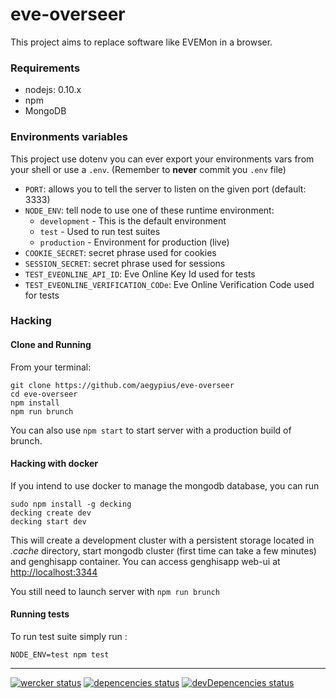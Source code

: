 eve-overseer
============
This project aims to replace software like EVEMon in a browser.

### Requirements

  - nodejs: 0.10.x
  - npm
  - MongoDB

### Environments variables

This project use dotenv you can ever export your environments vars from your shell
or use a ```.env```. (Remember to **never** commit you ```.env``` file)

- ```PORT```: allows you to tell the server to listen on the given port (default: 3333)
- ```NODE_ENV```: tell node to use one of these runtime environment:
  - ```development``` - This is the default environment
  - ```test```        - Used to run test suites
  - ```production```  - Environment for production (live)
- ```COOKIE_SECRET```:  secret phrase used for cookies
- ```SESSION_SECRET```: secret phrase used for sessions
- ```TEST_EVEONLINE_API_ID```: Eve Online Key Id used for tests
- ```TEST_EVEONLINE_VERIFICATION_CODe```: Eve Online Verification Code used for tests

### Hacking

#### Clone and Running

From your terminal:

    git clone https://github.com/aegypius/eve-overseer
    cd eve-overseer
    npm install
    npm run brunch

You can also use ```npm start``` to start server with a production build of brunch.

#### Hacking with docker

If you intend to use docker to manage the mongodb database, you can run

    sudo npm install -g decking
    decking create dev
    decking start dev

This will create a development cluster with a persistent storage located in _.cache_
directory, start mongodb cluster (first time can take a few minutes) and genghisapp
container. You can access genghisapp web-ui at [http://localhost:3344](http://localhost:3344)

You still need to launch server with ```npm run brunch```

#### Running tests

To run test suite simply run :

```NODE_ENV=test npm test```

---
[![wercker status](https://app.wercker.com/status/58cfa027e6e90ef5170148c3d0b3d700/s/master "wercker status")](https://app.wercker.com/project/bykey/58cfa027e6e90ef5170148c3d0b3d700)
[![depencencies status](http://img.shields.io/david/aegypius/eve-overseer.svg?style=flat-square "dependencies status")](https://david-dm.org/aegypius/eve-overseer)
[![devDepencencies status](http://img.shields.io/david/dev/aegypius/eve-overseer.svg?style=flat-square "devDependencies status")](https://david-dm.org/aegypius/eve-overseer#info=devDependencies)
